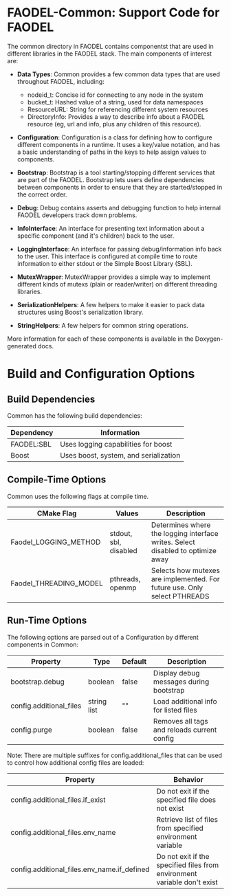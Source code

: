 FAODEL-Common: Support Code for FAODEL
======================================

The common directory in FAODEL contains componentst that are used in
different libraries in the FAODEL stack. The main components of
interest are:

- **Data Types**: Common provides a few common data types that are
    used throughout FAODEL, including:
    - nodeid_t: Concise id for connecting to any node in the system
    - bucket_t: Hashed value of a string, used for data namespaces
    - ResourceURL: String for referencing different system resources
    - DirectoryInfo: Provides a way to describe info about a FAODEL
      resource (eg, url and info, plus any children of this resource).

- **Configuration**: Configuration is a class for defining how to
    configure different components in a runtime. It uses a key/value
    notation, and has a basic understanding of paths in the keys to
    help assign values to components.

- **Bootstrap**: Bootstrap is a tool starting/stopping different
    services that are part of the FAODEL. Bootstrap lets users
    define dependencies between components in order to ensure that they
    are started/stopped in the correct order.

- **Debug**: Debug contains asserts and debugging function to help
    internal FAODEL developers track down problems.

- **InfoInterface**: An interface for presenting text information about a
    specific component (and it's children) back to the user.

- **LoggingInterface**: An interface for passing debug/information
    info back to the user. This interface is configured at compile time
    to route information to either stdout or the Simple Boost
    Library (SBL).

- **MutexWrapper**: MutexWrapper provides a simple way to implement
    different kinds of mutexs (plain or reader/writer) on different threading
    libraries.

- **SerializationHelpers**: A few helpers to make it easier to pack
    data structures using Boost's serialization library.

- **StringHelpers**: A few helpers for common string operations.

More information for each of these components is available in the
Doxygen-generated docs.




Build and Configuration Options
===============================

Build Dependencies
------------------

Common has the following build dependencies:

| Dependency | Information                           |
| ---------- | ------------------------------------- |
| FAODEL:SBL | Uses logging capabilities for boost   |
| Boost      | Uses boost, system, and serialization |


Compile-Time Options
--------------------

Common uses the following flags at compile time.

| CMake Flag             | Values                 |Description                                                                      |
| ---------------------- | -----------------------|-------------------------------------------------------------------------------- |
| Faodel_LOGGING_METHOD  | stdout, sbl, disabled  | Determines where the logging interface writes. Select disabled to optimize away |
| Faodel_THREADING_MODEL | pthreads, openmp       | Selects how mutexes are implemented. For future use. Only select PTHREADS       |


Run-Time Options
----------------

The following options are parsed out of a Configuration by different
components in Common:

| Property                | Type        | Default | Description                                  |
| ------------------      | ----------- | ------- | -------------------------------------------- |
| bootstrap.debug         | boolean     | false   | Display debug messages during bootstrap      |
| config.additional_files | string list | ""      | Load additional info for listed files        |
| config.purge            | boolean     | false   | Removes all tags and reloads current config  |

Note: There are multiple suffixes for config.additional_files that can
be used to control how additional config files are loaded:

| Property                                    | Behavior                                                                 |
| --------                                    | --------                                                                 |
| config.additional_files.if_exist            | Do not exit if the specified file does not exist                         |
| config.additional_files.env_name            | Retrieve list of files from specified environment variable               |
| config.additional_files.env_name.if_defined | Do not exit if the specified files from environment variable don't exist |

